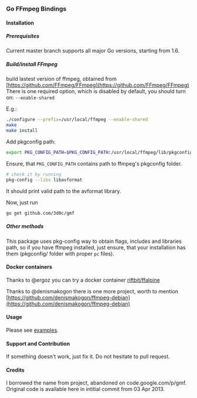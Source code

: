 ### Go FFmpeg Bindings 

#### Installation
##### Prerequisites
Current master branch supports all major Go versions, starting from 1.6.   

##### Build/install FFmpeg
build lastest version of ffmpeg, obtained from [https://github.com/FFmpeg/FFmpeg](https://github.com/FFmpeg/FFmpeg)  
There is one required option, which is disabled by default, you should turn on: `--enable-shared`  

E.g.:

```sh
./configure --prefix=/usr/local/ffmpeg --enable-shared
make
make install
```

Add pkgconfig path:

```sh
export PKG_CONFIG_PATH=$PKG_CONFIG_PATH:/usr/local/ffmpeg/lib/pkgconfig/
```

Ensure, that `PKG_CONFIG_PATH` contains path to ffmpeg's pkgconfig folder.

```sh
# check it by running
pkg-config --libs libavformat
```

It should print valid path to the avformat library.  

Now, just run

```sh
go get github.com/3d0c/gmf
```

##### Other methods
This package uses pkg-config way to obtain flags, includes and libraries path, so if you have ffmpeg installed, just ensure, that your installation has them (pkgconfig/ folder with proper `pc` files).

#### Docker containers
Thanks to @ergoz you can try a docker container [riftbit/ffalpine](https://hub.docker.com/r/riftbit/ffalpine)

Thanks to @denismakogon there is one more project, worth to mention
[https://github.com/denismakogon/ffmpeg-debian](https://github.com/denismakogon/ffmpeg-debian)

#### Usage
Please see [examples](examples/).

#### Support and Contribution
If something doesn't work, just fix it. Do not hesitate to pull request.

#### Credits
I borrowed the name from project, abandoned on code.google.com/p/gmf. Original code is available here in intitial commit from 03 Apr 2013.
